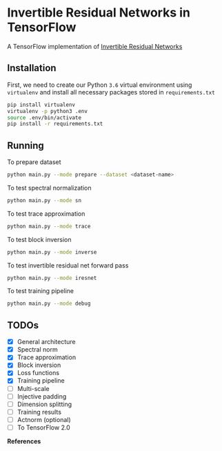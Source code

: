# Invertible Residual Networks in TensorFlow
A TensorFlow implementation of [Invertible Residual Networks](https://arxiv.org/pdf/1811.00995.pdf)

## Installation
First, we need to create our Python `3.6` virtual environment using `virtualenv` and install all necessary packages stored in `requirements.txt`
```bash
pip install virtualenv
virtualenv -p python3 .env
source .env/bin/activate
pip install -r requirements.txt
```

## Running
To prepare dataset 
```bash
python main.py --mode prepare --dataset <dataset-name>
```
To test spectral normalization
```bash
python main.py --mode sn
```

To test trace approximation
```bash
python main.py --mode trace
```

To test block inversion
```bash
python main.py --mode inverse
```

To test invertible residual net forward pass
```bash
python main.py --mode iresnet
```

To test training pipeline
```bash
python main.py --mode debug
```

## TODOs
- [x] General architecture
- [x] Spectral norm
- [x] Trace approximation
- [x] Block inversion
- [x] Loss functions
- [x] Training pipeline
- [ ] Multi-scale
- [ ] Injective padding
- [ ] Dimension splitting
- [ ] Training results
- [ ] Actnorm (optional)
- [ ] To TensorFlow 2.0

**References**